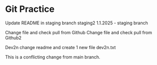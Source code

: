 # Git Practice
Update README in staging branch staging2
1.1.2025 - staging branch

Change file and check pull from Github
Change file and check pull from Github2

Dev2n change readme and create 1 new file dev2n.txt

This is a conflicting change from main branch.
